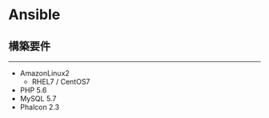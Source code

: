 # Ansible #

## 構築要件 ##
---

* AmazonLinux2
    * RHEL7 / CentOS7
* PHP 5.6
* MySQL 5.7
* Phalcon 2.3

